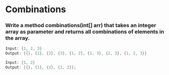 # Combinations

### Write a method combinations(int[] arr) that takes an integer array as parameter and returns all combinations of elements in the array.

```java
Input: {1, 2, 3}
Output: {{}, {1}, {2}, {3}, {1, 2}, {1, 3}, {2, 3}, {1, 2, 3}}

Input: {1, 2}
Output: {{}, {1}, {2}, {1, 2}};
```
